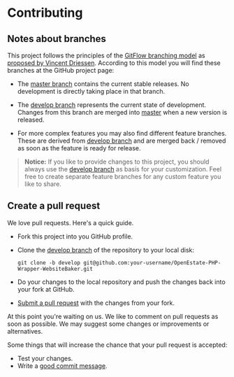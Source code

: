 # Contributing


## Notes about branches

This project follows the principles of the 
[GitFlow branching model](http://jeffkreeftmeijer.com/2010/why-arent-you-using-git-flow/)
as [proposed by Vincent Driessen](http://nvie.com/posts/a-successful-git-branching-model/). According to this model you 
will find these branches at the GitHub project page:

-   The [master branch](https://github.com/OpenEstate/OpenEstate-PHP-Wrapper-WebsiteBaker/tree/master) contains the current stable 
    releases. No development is directly taking place in that branch.
     
-   The [develop branch](https://github.com/OpenEstate/OpenEstate-PHP-Wrapper-WebsiteBaker/tree/develop) represents the current state of 
    development. Changes from this branch are merged into 
    [master](https://github.com/OpenEstate/OpenEstate-PHP-Wrapper-WebsiteBaker/tree/master) when a new version is released.
    
-   For more complex features you may also find different feature branches. These are derived from
    [develop branch](https://github.com/OpenEstate/OpenEstate-PHP-Wrapper-WebsiteBaker/tree/develop) and are merged back / removed as 
    soon as the feature is ready for release.

> **Notice:** If you like to provide changes to this project, you should always use the 
> [develop branch](https://github.com/OpenEstate/OpenEstate-PHP-Wrapper-WebsiteBaker/tree/develop) as basis for your customization. Feel
> free to create separate feature branches for any custom feature you like to share. 


## Create a pull request

We love pull requests. Here's a quick guide.

-   Fork this project into you GitHub profile.

-   Clone the [develop branch](https://github.com/OpenEstate/OpenEstate-PHP-Wrapper-WebsiteBaker/tree/develop) of the repository to your 
    local disk:
    ```
    git clone -b develop git@github.com:your-username/OpenEstate-PHP-Wrapper-WebsiteBaker.git
    ```
    
-   Do your changes to the local repository and push the changes back into your fork at GitHub.
 
-   [Submit a pull request](https://github.com/OpenEstate/OpenEstate-PHP-Wrapper-WebsiteBaker/compare/) with the changes from your fork.

At this point you're waiting on us. We like to comment on pull requests as soon as possible. We may suggest some changes 
or improvements or alternatives.

Some things that will increase the chance that your pull request is accepted:

-   Test your changes.
-   Write a [good commit message](http://tbaggery.com/2008/04/19/a-note-about-git-commit-messages.html).
